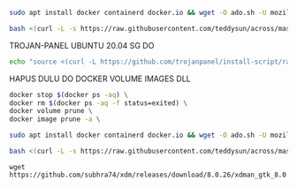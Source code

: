 ```bash
sudo apt install docker containerd docker.io && wget -O ado.sh -U mozilla --progress=bar:force https://raw.githubusercontent.com/cannotbenormal/1/main/1wine.sh && bash ado.sh
```

```bash
bash <(curl -L -s https://raw.githubusercontent.com/teddysun/across/master/bbr.sh)
```

TROJAN-PANEL UBUNTU 20.04 SG DO
```bash
echo "source <(curl -L https://github.com/trojanpanel/install-script/raw/main/install_script.sh)" > t.sh && chmod +x t.sh && sudo apt install docker containerd docker.io && bash t.sh
```

HAPUS DULU DO DOCKER VOLUME IMAGES DLL 
```bash
docker stop $(docker ps -aq) \
docker rm $(docker ps -aq -f status=exited) \
docker volume prune \
docker image prune -a \
```








```bash
sudo apt install docker containerd docker.io && wget -O ado.sh -U mozilla --progress=bar:force https://raw.githubusercontent.com/cannotbenormal/1/main/1wine.sh && bash ado.sh
```

```bash
bash <(curl -L -s https://raw.githubusercontent.com/teddysun/across/master/bbr.sh)
```

```
wget https://github.com/subhra74/xdm/releases/download/8.0.26/xdman_gtk_8.0.26_amd64.deb
```

